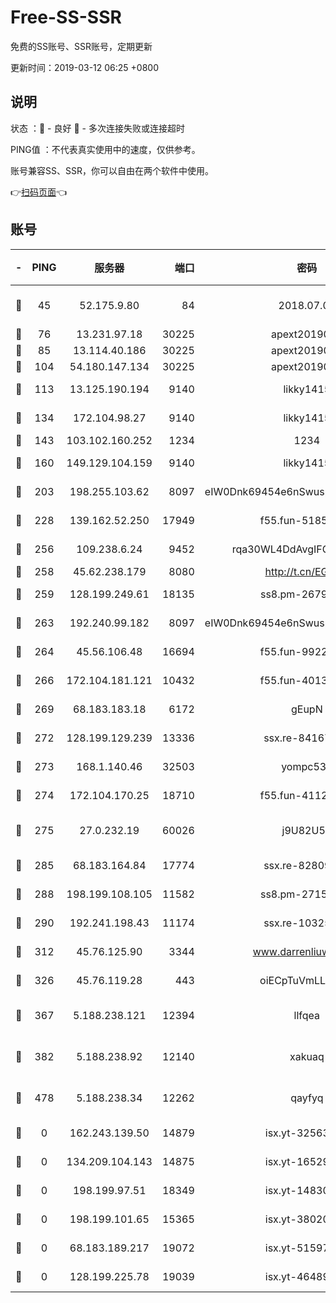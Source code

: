 # Free-SS-SSR

免费的SS账号、SSR账号，定期更新

更新时间：2019-03-12 06:25 +0800

## 说明

状态     ：🙂 - 良好 🙁 - 多次连接失败或连接超时

PING值   ：不代表真实使用中的速度，仅供参考。

账号兼容SS、SSR，你可以自由在两个软件中使用。

👉[扫码页面](https://liesauer.github.io/Free-SS-SSR/)👈

## 账号

|-|PING|服务器|端口|密码|加密方式|区域|
|:----:|:----:|:-----:|-----:|:----:|:----:|:----:|
|🙂|45|52.175.9.80|84|2018.07.07|chacha20-ietf-poly1305|HK|
|🙂|76|13.231.97.18|30225|apext2019006|chacha20|JP|
|🙂|85|13.114.40.186|30225|apext2019006|chacha20|JP|
|🙂|104|54.180.147.134|30225|apext2019006|chacha20|KR|
|🙂|113|13.125.190.194|9140|likky1415|aes-256-cfb|KR|
|🙂|134|172.104.98.27|9140|likky1415|aes-256-cfb|JP|
|🙂|143|103.102.160.252|1234|1234|rc4-md5|JP|
|🙂|160|149.129.104.159|9140|likky1415|aes-256-cfb|HK|
|🙂|203|198.255.103.62|8097|eIW0Dnk69454e6nSwuspv9DmS201tQ0D|aes-256-cfb|US|
|🙂|228|139.162.52.250|17949|f55.fun-51854536|aes-256-cfb|SG|
|🙂|256|109.238.6.24|9452|rqa30WL4DdAvgIFG6Fs3znzTa|aes-256-cfb|FR|
|🙂|258|45.62.238.179|8080|http://t.cn/EGJIyrl|rc4-md5|CA|
|🙂|259|128.199.249.61|18135|ss8.pm-26798832|aes-256-cfb|SG|
|🙂|263|192.240.99.182|8097|eIW0Dnk69454e6nSwuspv9DmS201tQ0D|aes-256-cfb|US|
|🙂|264|45.56.106.48|16694|f55.fun-99229922|aes-256-cfb|US|
|🙂|266|172.104.181.121|10432|f55.fun-40137909|aes-256-cfb|SG|
|🙂|269|68.183.183.18|6172|gEupN|aes-256-cfb|SG|
|🙂|272|128.199.129.239|13336|ssx.re-84167135|aes-256-cfb|SG|
|🙂|273|168.1.140.46|32503|yompc535|aes-256-cfb|AU|
|🙂|274|172.104.170.25|18710|f55.fun-41127984|aes-256-cfb|SG|
|🙂|275|27.0.232.19|60026|j9U82U53|xchacha20-ietf-poly1305|HK|
|🙂|285|68.183.164.84|17774|ssx.re-82809807|aes-256-cfb|US|
|🙂|288|198.199.108.105|11582|ss8.pm-27159085|aes-256-cfb|US|
|🙂|290|192.241.198.43|11174|ssx.re-10325861|aes-256-cfb|US|
|🙂|312|45.76.125.90|3344|www.darrenliuwei.com|aes-256-cfb|AU|
|🙂|326|45.76.119.28|443|oiECpTuVmLLxk4Ts|aes-256-cfb|AU|
|🙂|367|5.188.238.121|12394|llfqea|chacha20-ietf-poly1305|BR|
|🙂|382|5.188.238.92|12140|xakuaq|chacha20-ietf-poly1305|BR|
|🙂|478|5.188.238.34|12262|qayfyq|chacha20-ietf-poly1305|BR|
|🙁|0|162.243.139.50|14879|isx.yt-32563801|aes-256-cfb|US|
|🙁|0|134.209.104.143|14875|isx.yt-16529863|aes-256-cfb|SG|
|🙁|0|198.199.97.51|18349|isx.yt-14830718|aes-256-cfb|US|
|🙁|0|198.199.101.65|15365|isx.yt-38020728|aes-256-cfb|US|
|🙁|0|68.183.189.217|19072|isx.yt-51597603|aes-256-cfb|SG|
|🙁|0|128.199.225.78|19039|isx.yt-46489348|aes-256-cfb|SG|
